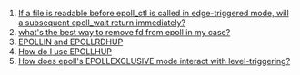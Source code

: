  1. [If a file is readable before epoll_ctl is called in edge-triggered mode, will a subsequent epoll_wait return immediately?][1]
 2. [what's the best way to remove fd from epoll in my case?][2]
 3. [EPOLLIN and EPOLLRDHUP][3]
 4. [How do I use EPOLLHUP][4]
 5. [How does epoll's EPOLLEXCLUSIVE mode interact with level-triggering?][5]
 
[1]: https://stackoverflow.com/questions/12920243/if-a-file-is-readable-before-epoll-ctl-is-called-in-edge-triggered-mode-will-a
[2]: https://stackoverflow.com/questions/21255784/whats-the-best-way-to-remove-fd-from-epoll-in-my-case
[3]: https://stackoverflow.com/questions/16473393/given-any-epoll-tcp-socket-event-if-epollrdhup-0-and-epollin-1-is-a-subsequent
[4]: https://stackoverflow.com/questions/6437879/how-do-i-use-epollhup/6438173
[5]: https://stackoverflow.com/questions/41582560/how-does-epolls-epollexclusive-mode-interact-with-level-triggering
